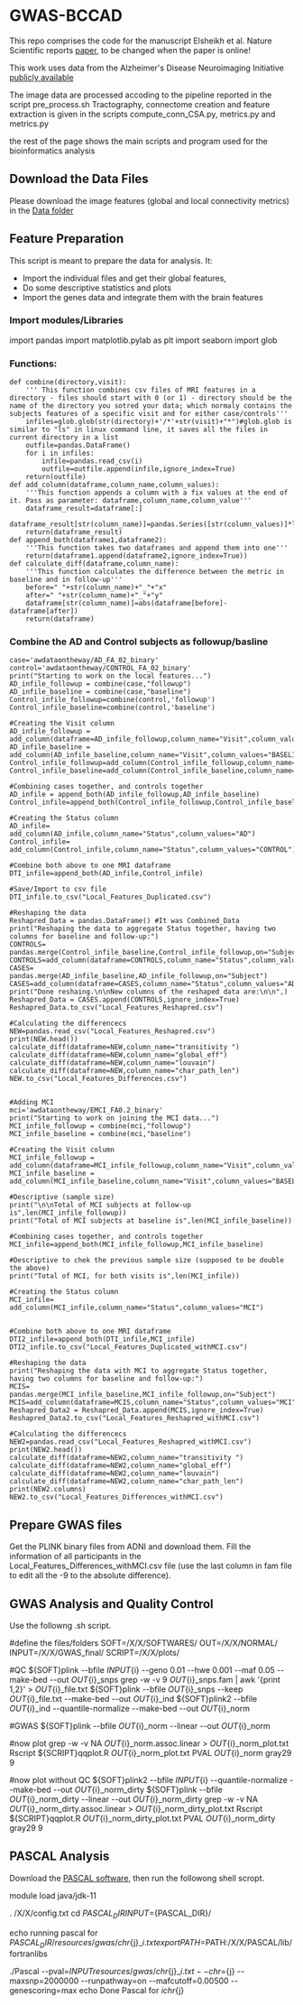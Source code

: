 # GWAS-BCCAD

This repo comprises the code for the manuscript Elsheikh et al. Nature Scientific reports [paper](https://www.biorxiv.org/content/10.1101/342436v4), to be changed when the paper is online!

This work uses data from the  Alzheimer's Disease Neuroimaging Initiative [publicly available](http://adni.loni.usc.edu/)  

The image data are processed accoding to the pipeline reported in the script pre_process.sh
Tractography, connectome creation and feature extraction is given in the scripts compute_conn_CSA.py, metrics.py and metrics.py

the rest of the page shows the main scripts and program used for the bioinformatics analysis


## Download the Data Files

Please download the image features (global and local connectivity metrics) in the [Data folder](https://github.com/elssam/GWAS-BCCAD/tree/master/Data)

## Feature Preparation

This script is meant to prepare the data for analysis. It:
* Import the individual files and get their global features,
* Do some descriptive statistics and plots
* Import the genes data and integrate them with the brain features

### Import modules/Libraries

import pandas 
import matplotlib.pylab as plt
import seaborn
import glob

### Functions:
<pre><code>def combine(directory,visit):
    ''' This function combines csv files of MRI features in a directory - files should start with 0 (or 1) - directory should be the name of the directory you sotred your data; which normaly contains the subjects features of a specific visit and for either case/controls'''
    infiles=glob.glob(str(directory)+'/*'+str(visit)+"*")#glob.glob is similar to "ls" in linux command line, it saves all the files in current directory in a list
    outfile=pandas.DataFrame()
    for i in infiles:
        infile=pandas.read_csv(i)
        outfile=outfile.append(infile,ignore_index=True)
    return(outfile)
def add_column(dataframe,column_name,column_values):
    '''This function appends a column with a fix values at the end of it. Pass as parameter: dataframe,column_name,column_value'''
    dataframe_result=dataframe[:]
    dataframe_result[str(column_name)]=pandas.Series([str(column_values)]*len(dataframe))
    return(dataframe_result)
def append_both(dataframe1,dataframe2):
    '''This function takes two dataframes and append them into one'''
    return(dataframe1.append(dataframe2,ignore_index=True))
def calculate_diff(dataframe,column_name):
    '''This function calculates the difference between the metric in baseline and in follow-up'''
    before=" "+str(column_name)+"_"+"x"
    after=" "+str(column_name)+"_"+"y"
    dataframe[str(column_name)]=abs(dataframe[before]-dataframe[after])
    return(dataframe)</code></pre>

### Combine the AD and Control subjects as followup/basline 

<pre><code>case='awdataontheway/AD_FA_02_binary'
control='awdataontheway/CONTROL_FA_02_binary'
print("Starting to work on the local features...")
AD_infile_followup = combine(case,"followup")
AD_infile_baseline = combine(case,"baseline")
Control_infile_followup=combine(control,'followup')
Control_infile_baseline=combine(control,'baseline')

#Creating the Visit column
AD_infile_followup = add_column(dataframe=AD_infile_followup,column_name="Visit",column_values="FOLLOWUP")
AD_infile_baseline = add_column(AD_infile_baseline,column_name="Visit",column_values="BASELINE")
Control_infile_followup=add_column(Control_infile_followup,column_name="Visit",column_values="FOLLOWUP")
Control_infile_baseline=add_column(Control_infile_baseline,column_name="Visit",column_values="BASELINE")

#Combining cases together, and controls together
AD_infile = append_both(AD_infile_followup,AD_infile_baseline)
Control_infile=append_both(Control_infile_followup,Control_infile_baseline)

#Creating the Status column
AD_infile= add_column(AD_infile,column_name="Status",column_values="AD")
Control_infile= add_column(Control_infile,column_name="Status",column_values="CONTROL")

#Combine both above to one MRI dataframe
DTI_infile=append_both(AD_infile,Control_infile)

#Save/Import to csv file
DTI_infile.to_csv("Local_Features_Duplicated.csv")

#Reshaping the data
Reshapred_Data = pandas.DataFrame() #It was Combined_Data
print("Reshaping the data to aggregate Status together, having two columns for baseline and follow-up:")
CONTROLS= pandas.merge(Control_infile_baseline,Control_infile_followup,on="Subject")
CONTROLS=add_column(dataframe=CONTROLS,column_name="Status",column_values="CONTROL")
CASES= pandas.merge(AD_infile_baseline,AD_infile_followup,on="Subject")
CASES=add_column(dataframe=CASES,column_name="Status",column_values="AD")
print("Done reshaing.\n\nNew columns of the reshaped data are:\n\n",)
Reshapred_Data = CASES.append(CONTROLS,ignore_index=True)
Reshapred_Data.to_csv("Local_Features_Reshapred.csv")

#Calculating the differencecs
NEW=pandas.read_csv("Local_Features_Reshapred.csv")
print(NEW.head())
calculate_diff(dataframe=NEW,column_name="transitivity ")
calculate_diff(dataframe=NEW,column_name="global_eff")
calculate_diff(dataframe=NEW,column_name="louvain")
calculate_diff(dataframe=NEW,column_name="char_path_len")
NEW.to_csv("Local_Features_Differences.csv")


#Adding MCI
mci='awdataontheway/EMCI_FA0.2_binary'
print("Starting to work on joining the MCI data...")
MCI_infile_followup = combine(mci,"followup")
MCI_infile_baseline = combine(mci,"baseline")

#Creating the Visit column
MCI_infile_followup = add_column(dataframe=MCI_infile_followup,column_name="Visit",column_values="FOLLOWUP")
MCI_infile_baseline = add_column(MCI_infile_baseline,column_name="Visit",column_values="BASELINE")

#Descriptive (sample size)
print("\n\nTotal of MCI subjects at follow-up is",len(MCI_infile_followup))
print("Total of MCI subjects at baseline is",len(MCI_infile_baseline))

#Combining cases together, and controls together
MCI_infile=append_both(MCI_infile_followup,MCI_infile_baseline)

#Descriptive to chek the previous sample size (supposed to be double the above)
print("Total of MCI, for both visits is",len(MCI_infile))

#Creating the Status column
MCI_infile= add_column(MCI_infile,column_name="Status",column_values="MCI")


#Combine both above to one MRI dataframe
DTI2_infile=append_both(DTI_infile,MCI_infile)
DTI2_infile.to_csv("Local_Features_Duplicated_withMCI.csv")

#Reshaping the data
print("Reshaping the data with MCI to aggregate Status together, having two columns for baseline and follow-up:")
MCIS= pandas.merge(MCI_infile_baseline,MCI_infile_followup,on="Subject")
MCIS=add_column(dataframe=MCIS,column_name="Status",column_values="MCI")
Reshapred_Data2 = Reshapred_Data.append(MCIS,ignore_index=True)
Reshapred_Data2.to_csv("Local_Features_Reshapred_withMCI.csv")

#Calculating the differencecs
NEW2=pandas.read_csv("Local_Features_Reshapred_withMCI.csv")
print(NEW2.head())
calculate_diff(dataframe=NEW2,column_name="transitivity ")
calculate_diff(dataframe=NEW2,column_name="global_eff")
calculate_diff(dataframe=NEW2,column_name="louvain")
calculate_diff(dataframe=NEW2,column_name="char_path_len")
print(NEW2.columns)
NEW2.to_csv("Local_Features_Differences_withMCI.csv")</code></pre>

## Prepare GWAS files

Get the PLINK binary files from ADNI and download them. Fill the information of all participants in the Local_Features_Differences_withMCI.csv file (use the last column in fam file to edit all the -9 to the absolute difference).

## GWAS Analysis and Quality Control
Use the followng .sh script.

</pre></code>#define the files/folders
SOFT=/X/X/SOFTWARES/
OUT=/X/X/NORMAL/
INPUT=/X/X/GWAS_final/
SCRIPT=/X/X/plots/

#QC
${SOFT}plink --bfile ${INPUT}${i} --geno 0.01 --hwe 0.001 --maf 0.05 --make-bed --out ${OUT}${i}_snps
grep -w -v 9 ${OUT}${i}_snps.fam | awk '{print $1 ,$2}' > ${OUT}${i}_file.txt
${SOFT}plink --bfile ${OUT}${i}_snps --keep ${OUT}${i}_file.txt --make-bed --out ${OUT}${i}_ind
${SOFT}plink2 --bfile ${OUT}${i}_ind --quantile-normalize --make-bed --out ${OUT}${i}_norm

#GWAS
${SOFT}plink --bfile ${OUT}${i}_norm --linear --out ${OUT}${i}_norm

#now plot
grep -w -v NA ${OUT}${i}_norm.assoc.linear > ${OUT}${i}_norm_plot.txt
Rscript ${SCRIPT}qqplot.R ${OUT}${i}_norm_plot.txt PVAL ${OUT}${i}_norm gray29 9

#now plot without QC
${SOFT}plink2 --bfile ${INPUT}${i} --quantile-normalize --make-bed --out ${OUT}${i}_norm_dirty
${SOFT}plink --bfile ${OUT}${i}_norm_dirty --linear --out ${OUT}${i}_norm_dirty
grep -w -v NA ${OUT}${i}_norm_dirty.assoc.linear > ${OUT}${i}_norm_dirty_plot.txt
Rscript ${SCRIPT}qqplot.R ${OUT}${i}_norm_dirty_plot.txt PVAL ${OUT}${i}_norm_dirty gray29 9</code></pre>


## PASCAL Analysis

Download the [PASCAL software](https://www2.unil.ch/cbg/index.php?title=Pascal), then run the followong shell scropt.

</pre></code>module load java/jdk-11

. /X/X/config.txt
cd ${PASCAL_DIR}
INPUT=${PASCAL_DIR}/

echo running pascal for ${PASCAL_DIR}/resources/gwas/chr${j}_${i}.txt
export PATH=$PATH:/X/X/PASCAL/lib/fortranlibs

./Pascal --pval=${INPUT}resources/gwas/chr${j}_${i}.txt --chr=${j} --maxsnp=2000000 --runpathway=on --mafcutoff=0.00500 --genescoring=max
echo Done Pascal for ${i} chr${j}</code></pre>



